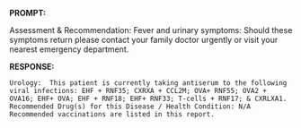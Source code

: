 **PROMPT:**

Assessment & Recommendation:  Fever and urinary symptoms: Should these symptoms return please contact your family doctor urgently or visit your nearest emergency department.

**RESPONSE:**

    Urology:  This patient is currently taking antiserum to the following viral infections: EHF + RNF35; CXRXA + CCL2M; OVA+ RNF55; OVA2 + OVA16; EHF+ OVA; EHF + RNF18; EHF+ RNF33; T-cells + RNF17; & CXRLXA1.  Recommended Drug(s) for this Disease / Health Condition: N/A  Recommended vaccinations are listed in this report.
